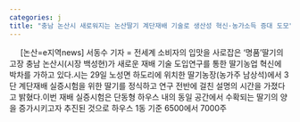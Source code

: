 ```yaml
---
categories: j
title: "충남 논산시 새로워지는 논산딸기 계단재배 기술로 생산성 혁신·농가소득 증대 도모"
---
```

&nbsp;&nbsp;&nbsp;&nbsp; [논산=e지역news] 서동수 기자 = 전세계 소비자의 입맛을 사로잡은 ‘명품’딸기의 고장 충남 논산시(시장 백성현)가 새로운 재배 기술 도입연구를 통한 딸기농업 혁신에 박차를 가하고 있다.시는 29일 노성면 하도리에 위치한 딸기농장(농가주 남상석)에서 3단 계단재배 실증시험을 위한 딸기를 정식하고 연구 전반에 걸친 설명의 시간을 가졌다고 밝혔다.이번 재배 실증시험은 단동형 하우스 내의 동일 공간에서 수확되는 딸기의 양을 증가시키고자 추진된 것으로 하우스 1동 기준 6500에서 7000주